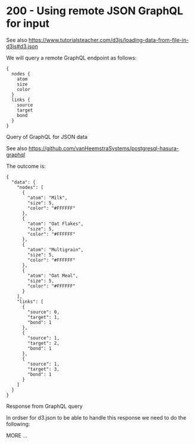 # 200 - Using remote JSON GraphQL for input

See also https://www.tutorialsteacher.com/d3js/loading-data-from-file-in-d3js#d3.json

We will query a remote GraphQL endpoint as follows:

```
{
  nodes {
    atom
    size   
    color
  }  
  links {
    source
    target
    bond    
  }
}
```
Query of GraphQL for JSON data

See also https://github.com/vanHeemstraSystems/postgresql-hasura-graphql

The outcome is:

```
{
  "data": {
    "nodes": [
      {
        "atom": "Milk",
        "size": 5,
        "color": "#FFFFFF"
      },
      {
        "atom": "Oat Flakes",
        "size": 5,
        "color": "#FFFFFF"
      },
      {
        "atom": "Multigrain",
        "size": 5,
        "color": "#FFFFFF"
      },
      {
        "atom": "Oat Meal",
        "size": 5,
        "color": "#FFFFFF"
      }
    ],
    "links": [
      {
        "source": 0,
        "target": 1,
        "bond": 1
      },
      {
        "source": 1,
        "target": 2,
        "bond": 1
      },
      {
        "source": 1,
        "target": 3,
        "bond": 1
      }
    ]
  }
}
```
Response from GraphQL query

In ordser for d3.json to be able to handle this response we need to do the following:

MORE ...
